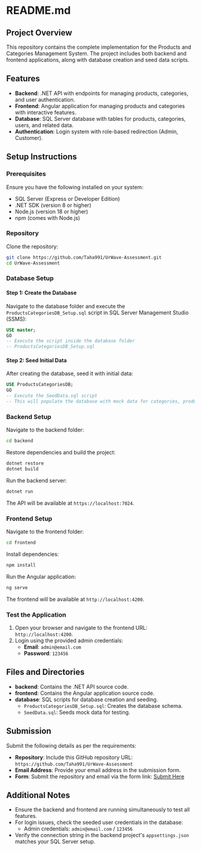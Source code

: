 
# README.md

## Project Overview

This repository contains the complete implementation for the Products and Categories Management System. The project includes both backend and frontend applications, along with database creation and seed data scripts.

## Features

- **Backend**: .NET API with endpoints for managing products, categories, and user authentication.
- **Frontend**: Angular application for managing products and categories with interactive features.
- **Database**: SQL Server database with tables for products, categories, users, and related data.
- **Authentication**: Login system with role-based redirection (Admin, Customer).

## Setup Instructions

### Prerequisites

Ensure you have the following installed on your system:

- SQL Server (Express or Developer Edition)
- .NET SDK (version 8 or higher)
- Node.js (version 18 or higher)
- npm (comes with Node.js)

### Repository

Clone the repository:

```bash
git clone https://github.com/Taha991/UrWave-Assessment.git
cd UrWave-Assessment
```

### Database Setup

#### Step 1: Create the Database

Navigate to the database folder and execute the `ProductsCategoriesDB_Setup.sql` script in SQL Server Management Studio (SSMS):

```sql
USE master;
GO
-- Execute the script inside the database folder
-- ProductsCategoriesDB_Setup.sql
```

#### Step 2: Seed Initial Data

After creating the database, seed it with initial data:

```sql
USE ProductsCategoriesDB;
GO
-- Execute the SeedData.sql script
-- This will populate the database with mock data for categories, products, and users.
```

### Backend Setup

Navigate to the backend folder:

```bash
cd backend
```

Restore dependencies and build the project:

```bash
dotnet restore
dotnet build
```

Run the backend server:

```bash
dotnet run
```

The API will be available at `https://localhost:7024`.

### Frontend Setup

Navigate to the frontend folder:

```bash
cd frontend
```

Install dependencies:

```bash
npm install
```

Run the Angular application:

```bash
ng serve
```

The frontend will be available at `http://localhost:4200`.

### Test the Application

1. Open your browser and navigate to the frontend URL: `http://localhost:4200`.
2. Login using the provided admin credentials:
   - **Email**: `admin@email.com`
   - **Password**: `123456`

## Files and Directories

- **backend**: Contains the .NET API source code.
- **frontend**: Contains the Angular application source code.
- **database**: SQL scripts for database creation and seeding.
  - `ProductsCategoriesDB_Setup.sql`: Creates the database schema.
  - `SeedData.sql`: Seeds mock data for testing.

## Submission

Submit the following details as per the requirements:

- **Repository**: Include this GitHub repository URL: `https://github.com/Taha991/UrWave-Assessment`
- **Email Address**: Provide your email address in the submission form.
- **Form**: Submit the repository and email via the form link: [Submit Here](#)

## Additional Notes

- Ensure the backend and frontend are running simultaneously to test all features.
- For login issues, check the seeded user credentials in the database:
  - Admin credentials: `admin@email.com` / `123456`
- Verify the connection string in the backend project's `appsettings.json` matches your SQL Server setup.
